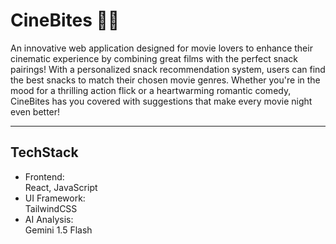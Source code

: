 # CineBites 🎥🍿
An innovative web application designed for movie lovers to enhance their cinematic experience by combining great films with the perfect snack pairings!
With a personalized snack recommendation system, users can find the best snacks to match their chosen movie genres. 
Whether you're in the mood for a thrilling action flick or a heartwarming romantic comedy, CineBites has you covered with suggestions that make every movie night even better!

---
## TechStack
- Frontend: <br/>
React, JavaScript
- UI Framework: <br/>
TailwindCSS
- AI Analysis: <br/>
Gemini 1.5 Flash
